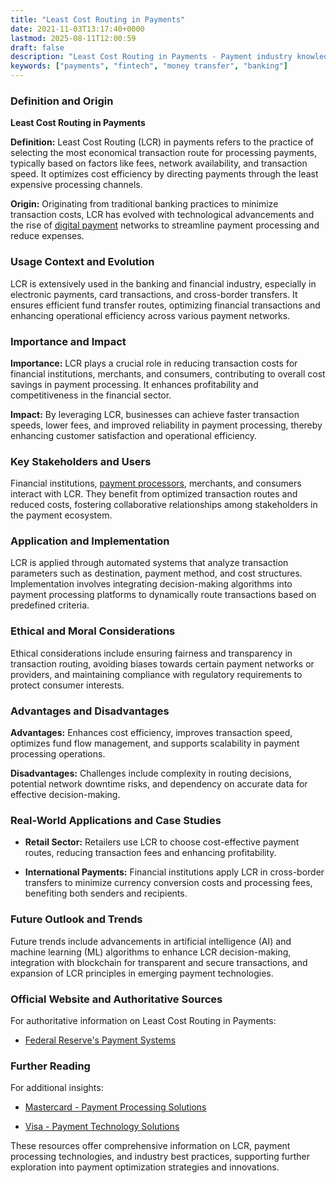 ```yaml
---
title: "Least Cost Routing in Payments"
date: 2021-11-03T13:17:40+0000
lastmod: 2025-08-11T12:00:59
draft: false
description: "Least Cost Routing in Payments - Payment industry knowledge and insights"
keywords: ["payments", "fintech", "money transfer", "banking"]
---
```


### Definition and Origin

**Least Cost Routing in Payments**

**Definition:** Least Cost Routing (LCR) in payments refers to the practice of selecting the most economical transaction route for processing payments, typically based on factors like fees, network availability, and transaction speed. It optimizes cost efficiency by directing payments through the least expensive processing channels.

**Origin:** Originating from traditional banking practices to minimize transaction costs, LCR has evolved with technological advancements and the rise of [digital payment](https://faisalkhanllc.xyz/resources/payments-wiki/d/digital-payment-tokens/) networks to streamline payment processing and reduce expenses.

### Usage Context and Evolution

LCR is extensively used in the banking and financial industry, especially in electronic payments, card transactions, and cross-border transfers. It ensures efficient fund transfer routes, optimizing financial transactions and enhancing operational efficiency across various payment networks.

### Importance and Impact

**Importance:** LCR plays a crucial role in reducing transaction costs for financial institutions, merchants, and consumers, contributing to overall cost savings in payment processing. It enhances profitability and competitiveness in the financial sector.

**Impact:** By leveraging LCR, businesses can achieve faster transaction speeds, lower fees, and improved reliability in payment processing, thereby enhancing customer satisfaction and operational efficiency.

### Key Stakeholders and Users

Financial institutions, [payment processors](https://faisalkhanllc.xyz/resources/payments-wiki/p/payment-processor/), merchants, and consumers interact with LCR. They benefit from optimized transaction routes and reduced costs, fostering collaborative relationships among stakeholders in the payment ecosystem.

### Application and Implementation

LCR is applied through automated systems that analyze transaction parameters such as destination, payment method, and cost structures. Implementation involves integrating decision-making algorithms into payment processing platforms to dynamically route transactions based on predefined criteria.

### Ethical and Moral Considerations

Ethical considerations include ensuring fairness and transparency in transaction routing, avoiding biases towards certain payment networks or providers, and maintaining compliance with regulatory requirements to protect consumer interests.

### Advantages and Disadvantages

**Advantages:** Enhances cost efficiency, improves transaction speed, optimizes fund flow management, and supports scalability in payment processing operations.

**Disadvantages:** Challenges include complexity in routing decisions, potential network downtime risks, and dependency on accurate data for effective decision-making.

### Real-World Applications and Case Studies

- **Retail Sector:** Retailers use LCR to choose cost-effective payment routes, reducing transaction fees and enhancing profitability.

- **International Payments:** Financial institutions apply LCR in cross-border transfers to minimize currency conversion costs and processing fees, benefiting both senders and recipients.

### Future Outlook and Trends

Future trends include advancements in artificial intelligence (AI) and machine learning (ML) algorithms to enhance LCR decision-making, integration with blockchain for transparent and secure transactions, and expansion of LCR principles in emerging payment technologies.

### Official Website and Authoritative Sources

For authoritative information on Least Cost Routing in Payments:

- [Federal Reserve's Payment Systems](https://www.federalreserve.gov/paymentsystems/index.htm)

### Further Reading

For additional insights:

- [Mastercard - Payment Processing Solutions](https://www.mastercard.us/en-us/merchants/start-accepting/payment-processing.html)

- [Visa - Payment Technology Solutions](https://usa.visa.com/solutions/payment-technology.html)

These resources offer comprehensive information on LCR, payment processing technologies, and industry best practices, supporting further exploration into payment optimization strategies and innovations.